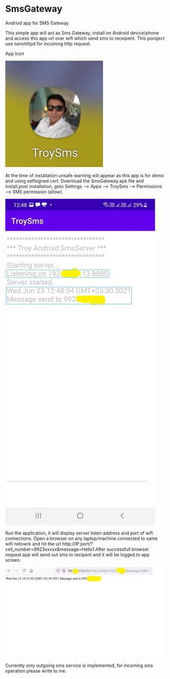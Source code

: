 # SmsGateway
Andriod app for SMS Gateway

This simple app will act as Sms Gateway, install on Android device/phone and access this app url over wifi which send sms to receipent.
This poroject use nanohttpd for incoming http request.

App Icon

![Alt text](AppIcon.png)

At the time of installation unsafe warning will appear as this app is for demo and using selfsigned cert. 
Download the SmsGateway.apk file and install,post installation, goto Settings --> Apps --> TroySms --> Permissions --> SMS permission (allow).

![Alt text](TroySms-Server.jpg)

Run the application, it will display server listen address and port of wifi connections.
Open a browser on any laptop/machine connected to same wifi netowrk and hit the url http://IP:port/?cell_number=9923xxxxx&message=Hello1
After successfull browser request app will send out sms to recipent and it will be logged to app screen.

![Alt text](Browser.png )

Currently only outgoing sms service is implemented, for incoming sms operation please write to me.


